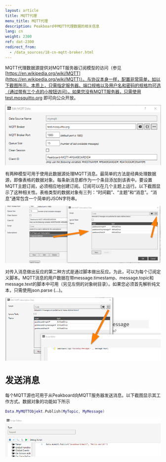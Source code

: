 ```yaml
---
layout: article
title: MQTT代理
menu_title: MQTT代理
description: Peakboard中MQTT代理数据的相关信息
lang: cn
weight: 2300
ref: dat-2300
redirect_from:
  - /data_sources/18-cn-mqtt-broker.html
---
```

MQTT代理数据源提供对MQTT服务器订阅模型的访问（参见 [https://en.wikipedia.org/wiki/MQTT](https://en.wikipedia.org/wiki/MQTT)）。与协议本身一样，配置非常简单，如以下截图所示。本质上，只需指定服务器。端口规格以及用户名和密码的规格均可选（通过带有三个点的小按钮访问）。如果您没有MQTT服务器，只需使用 [test.mosquitto.org](http://test.mosquitto.org/) 即可向公众开放。

![image_1](/assets/images/data-sources/mqtt-broker/mqtt-01.png)

有两种模型可用于使用此数据源处理MQTT消息。最简单的方法是经典处理数据源，即像表格的数据对象。每条新消息都作为一个条目添加到该表中。要设置MQTT主题订阅，必须相应地创建订阅。订阅可以在几个主题上运行。以下截图显示了这种相关性。表格类型的数据对象有三列：“时间戳”、“主题”和“消息”。“消息”通常包含一个简单的JSON字符串。

![image_1](/assets/images/data-sources/mqtt-broker/mqtt-02.png)

对传入消息做出反应的第二种方式是通过脚本做出反应。为此，可以为每个订阅定义脚本。MQTT消息的用户数据在带message.timestamp、message.topic和message.text的脚本中可用（另见左侧的对象树目录）。如果您必须首先解析纯文本，只需使用json.parse (…)。

![image_1](/assets/images/data-sources/mqtt-broker/mqtt-03.png)

# 发送消息

每个MQTT源也可用于从Peakboard向MQTT服务器发送消息。以下截图显示其工作方式。数据对象的功能如下所示

```lua
Data.MyMQTTObjekt.Publish(MyTopic, MyMessage)
```

![image_1](/assets/images/data-sources/mqtt-broker/mqtt-04.png)
